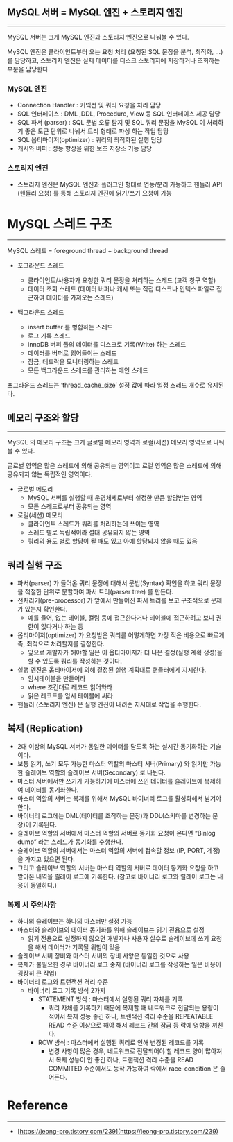 ## MySQL 서버 = MySQL 엔진 + 스토리지 엔진

---

MySQL 서버는 크게 MySQL 엔진과 스토리지 엔진으로 나눠볼 수 있다.

MySQL 엔진은 클라이언트부터 오는 요청 처리 (요청된 SQL 문장을 분석, 최적화, …)를 담당하고, 스토리지 엔진은 실제 데이터를 디스크 스토리지에 저장하거나 조회하는 부분을 담당한다.

### MySQL 엔진

- Connection Handler : 커넥션 및 쿼리 요청을 처리 담당
- SQL 인터페이스 : DML ,DDL, Procedure, View 등 SQL 인터페이스 제공 담당
- SQL 파서 (parser) : SQL 문법 오류 탐지 및 SQL 쿼리 문장을 MySQL 이 처리하기 좋은 토큰 단위로 나눠서 트리 형태로 파싱 하는 작업 담당
- SQL 옵티마이저(optimizer) : 쿼리의 최적화된 실행 담당
- 캐시와 버퍼 : 성능 향상을 위한 보조 저장소 기능 담당

### 스토리지 엔진

- 스토리지 엔진은 MySQL 엔진과 플러그인 형태로 연동/분리 가능하고 핸들러 API (핸들러 요청) 를 통해 스토리지 엔진에 읽기/쓰기 요청이 가능

# MySQL 스레드 구조

---

MySQL 스레드 = foreground thread + background thread

- 포그라운드 스레드
    - 클라이언트/사용자가 요청한 쿼리 문장을 처리하는 스레드 (고객 창구 역할)
    - 데이터 조회 스레드 (데이터 버퍼나 캐시 또는 직접 디스크나 인덱스 파일로 접근하여 데이터를 가져오는 스레드)

- 백그라운드 스레드
    - insert buffer 를 병합하는 스레드
    - 로그 기록 스레드
    - innoDB 버퍼 풀의 데이터를 디스크로 기록(Write) 하는 스레드
    - 데이터를 버퍼로 읽어들이는 스레드
    - 잠금, 데드락을 모니터링하는 스레드
    - 모든 백그라운드 스레드를 관리하는 메인 스레드

포그라운드 스레드는 ‘thread_cache_size’ 설정 값에 따라 일정 스레드 개수로 유지된다.

## 메모리 구조와 할당

---

MySQL 의 메모리 구조는 크게 글로벌 메모리 영역과 로컬(세션) 메모리 영역으로 나눠볼 수 있다.

글로벌 영역은 많은 스레드에 의해 공유되는 영역이고 로컬 영역은 많은 스레드에 의해 공유되지 않는 독립적인 영역이다.

- 글로벌 메모리
    - MySQL 서버를 실행할 때 운영체제로부터 설정한 만큼 할당받는 영역
    - 모든 스레드로부터 공유되는 영역
- 로컬(세션) 메모리
    - 클라이언트 스레드가 쿼리를 처리하는데 쓰이는 영역
    - 스레드 별로 독립적이라 절대 공유되지 않는 영역
    - 쿼리의 용도 별로 할당이 될 때도 있고 아예 할당되지 않을 때도 있음

## 쿼리 실행 구조

- 파서(parser) 가 들어온 쿼리 문장에 대해서 문법(Syntax) 확인을 하고 쿼리 문장을 적절한 단위로 분할하여 파서 트리(parser tree) 를 만든다.
- 전처리기(pre-processor) 가 앞에서 만들어진 파서 트리를 보고 구조적으로 문제가 있는지 확인한다.
    - 예를 들어, 없는 테이블, 컬럼 등에 접근한다거나 테이블에 접근하려고 보니 권한이 없다거나 하는 등
- 옵티마이저(optimizer) 가 요청받은 쿼리를 어떻게하면 가장 적은 비용으로 빠르게 즉, 최적으로 처리할지를 결정한다.
    - 앞으로 개발자가 해야할 일은 이 옵티마이저가 더 나은 결정(실행 계획 생성)을 할 수 있도록 쿼리를 작성하는 것이다.
- 실행 엔진은 옵티마이저에 의해 결정된 실행 계획대로 핸들러에게 지시한다.
    - 임시테이블을 만들어라
    - where 조건대로 레코드 읽어와라
    - 읽은 레코드를 임시 테이블에 써라
- 핸들러 (스토리지 엔진) 은 실행 엔진이 내려준 지시대로 작업을 수행한다.

## 복제 (Replication)

- 2대 이상의 MySQL 서버가 동일한 데이터를 담도록 하는 실시간 동기화하는 기술이다.
- 보통 읽기, 쓰기 모두 가능한 마스터 역할의 마스터 서버(Primary) 와 읽기만 가능한 슬레이브 역할의 슬레이브 서버(Secondary) 로 나뉜다.
- 마스터 서버에서만 쓰기가 가능하기에 마스터에 쓰인 데이터를 슬레이브에 복제하여 데이터를 동기화한다.
- 마스터 역할의 서버는 복제를 위해서 MySQL 바이너리 로그를 활성화해서 남겨야 한다.
- 바이너리 로그에는 DML(데이터를 조작하는 문장)과 DDL(스키마를 변경하는 문장)이 기록된다.
- 슬레이브 역할의 서버에서 마스터 역할의 서버로 동기화 요청이 온다면 “Binlog dump” 라는 스레드가 동기화를 수행한다.
- 슬레이브 역할의 서버에서는 마스터 역할의 서버에 접속할 정보 (IP, PORT, 계정) 을 가지고 있으면 된다.
- 그리고 슬레이브 역할의 서버는 마스터 역할의 서버로 데이터 동기화 요청을 하고 받아온 내역을 릴레이 로그에 기록한다. (참고로 바이너리 로그와 릴레이 로그는 내용이 동일하다.)

### 복제 시 주의사항

- 하나의 슬레이브는 하나의 마스터만 설정 가능
- 마스터와 슬레이브의 데이터 동기화를 위해 슬레이브는 읽기 전용으로 설정
    - 읽기 전용으로 설정하지 않으면 개발자나 사용자 실수로 슬레이브에 쓰기 요청을 해서 데이터가 기록될 위험이 있음
- 슬레이브 서버 장비와 마스터 서버의 장비 사양은 동일한 것으로 사용
- 복제가 불필요한 경우 바이너리 로그 중지 (바이너리 로그를 작성하는 일은 비용이 굉장히 큰 작업)
- 바이너리 로그와 트랜잭션 격리 수준
    - 바이너리 로그 기록 방식 2가지
        - STATEMENT 방식 : 마스터에서 실행된 쿼리 자체를 기록
            - 쿼리 자체를 기록하기 때문에 복제할 때 네트워크로 전달되는 용량이 적어서 복제 성능 좋긴 하나, 트랜잭션 격리 수준을 REPEATABLE READ 수준 이상으로 해야 해서 레코드 간의 잠금 등 락에 영향을 끼친다.
        - ROW 방식 : 마스터에서 실행된 쿼리로 인해 변경된 레코드를 기록
            - 변경 사항이 많은 경우, 네트워크로 전달되어야 할 레코드 양이 많아져서 복제 성능이 안 좋긴 하나, 트랜잭션 격리 수준을 READ COMMITED 수준에서도 동작 가능하여 락에서 race-condition 은 줄어든다.

# Reference

---

- [https://jeong-pro.tistory.com/239](https://jeong-pro.tistory.com/239)



